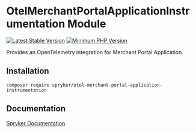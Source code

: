 # OtelMerchantPortalApplicationInstrumentation Module
[![Latest Stable Version](https://poser.pugx.org/spryker/otel-merchant-portal-application-instrumentation/v/stable.svg)](https://packagist.org/packages/spryker/otel-merchant-portal-application-instrumentation)
[![Minimum PHP Version](https://img.shields.io/badge/php-%3E%3D%208.1-8892BF.svg)](https://php.net/)

Provides an OpenTelemetry integration for Merchant Portal Application.

## Installation

```
composer require spryker/otel-merchant-portal-application-instrumentation
```

## Documentation

[Spryker Documentation](https://docs.spryker.com)
